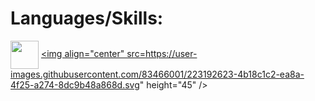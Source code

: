 # Languages/Skills:
<div>

<a href="URL_REDIRECT" target="blank"><img align="center" src="https://user-images.githubusercontent.com/83466001/223192163-a9871dea-6de1-4a10-bc92-766b45044020.svg" height="45" /></a>
<a href="URL_REDIRECT" target="blank"><img align="center" src=https://user-images.githubusercontent.com/83466001/223192623-4b18c1c2-ea8a-4f25-a274-8dc9b48a868d.svg" height="45" /></a>
</div>

